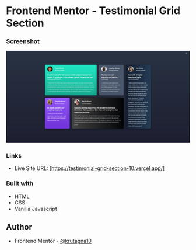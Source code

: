 # Frontend Mentor - Testimonial Grid Section

### Screenshot

![](screenshot/Screenshot.png)

### Links

- Live Site URL: [https://testimonial-grid-section-10.vercel.app/]

### Built with

- HTML
- CSS 
- Vanilla Javascript

## Author

- Frontend Mentor - [@krutagna10](https://www.frontendmentor.io/profile/krutagna10)
